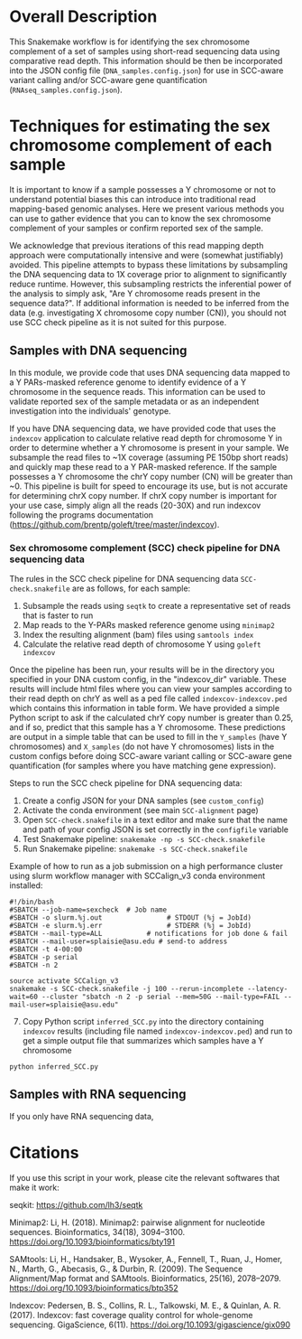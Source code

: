 # Overall Description

This Snakemake workflow is for identifying the sex chromosome complement of a set of samples using short-read sequencing data using comparative read depth. This information should be then be incorporated into the JSON config file (`DNA_samples.config.json`) for use in SCC-aware variant calling and/or SCC-aware gene quantification (`RNAseq_samples.config.json`).

# Techniques for estimating the sex chromosome complement of each sample

It is important to know if a sample possesses a Y chromosome or not to understand potential biases this can introduce into traditional read mapping-based genomic analyses. Here we present various methods you can use to gather evidence that you can to know the sex chromosome complement of your samples or confirm reported sex of the sample.  

We acknowledge that previous iterations of this read mapping depth approach were computationally intensive and were (somewhat justifiably) avoided. This pipeline attempts to bypass these limitations by subsampling the DNA sequencing data to 1X coverage prior to alignment to significantly reduce runtime. However, this subsampling restricts the inferential power of the analysis to simply ask, "Are Y chromosome reads present in the sequence data?". If additional information is needed to be inferred from the data (e.g. investigating X chromosome copy number (CN)), you should not use SCC check pipeline as it is not suited for this purpose.

## Samples with DNA sequencing
In this module, we provide code that uses DNA sequencing data mapped to a Y PARs-masked reference genome to identify evidence of a Y chromosome in the sequence reads. This information can be used to validate reported sex of the sample metadata or as an independent investigation into the individuals' genotype.

If you have DNA sequencing data, we have provided code that uses the `indexcov` application to calculate relative read depth for chromosome Y in order to determine whether a Y chromosome is present in your sample.  We subsample the read files to ~1X coverage (assuming PE 150bp short reads) and quickly map these read to a Y PAR-masked reference.  If the sample possesses a Y chromosome the chrY copy number (CN) will be greater than ~0. This pipeline is built for speed to encourage its use, but is not accurate for determining chrX copy number. If chrX copy number is important for your use case, simply align all the reads (20-30X) and run indexcov following the programs documentation (https://github.com/brentp/goleft/tree/master/indexcov).  

### Sex chromosome complement (SCC) check pipeline for DNA sequencing data

The rules in the SCC check pipeline for DNA sequencing data `SCC-check.snakefile` are as follows, for each sample: 
1) Subsample the reads using `seqtk` to create a representative set of reads that is faster to run
2) Map reads to the Y-PARs masked reference genome using `minimap2`
3) Index the resulting alignment (bam) files using `samtools index`
4) Calculate the relative read depth of chromosome Y using `goleft indexcov`

Once the pipeline has been run, your results will be in the directory you specified in your DNA custom config, in the "indexcov_dir" variable.  These results will include html files where you can view your samples according to their read depth on chrY as well as a ped file called `indexcov-indexcov.ped` which contains this information in table form.  We have provided a simple Python script to ask if the calculated chrY copy number is greater than 0.25, and if so, predict that this sample has a Y chromosome.  These predictions are output in a simple table that can be used to fill in the `Y_samples` (have Y chromosomes) and `X_samples` (do not have Y chromosomes) lists in the custom configs before doing SCC-aware variant calling or SCC-aware gene quantification (for samples where you have matching gene expression).  

Steps to run the SCC check pipeline for DNA sequencing data: 
1) Create a config JSON for your DNA samples (see `custom_config`)  
3) Activate the conda environment (see main `SCC-alignment` page)
4) Open `SCC-check.snakefile` in a text editor and make sure that the name and path of your config JSON is set correctly in the `configfile` variable
5) Test Snakemake pipeline: `snakemake -np -s SCC-check.snakefile`
6) Run Snakemake pipeline: `snakemake -s SCC-check.snakefile`

Example of how to run as a job submission on a high performance cluster using slurm workflow manager with SCCalign_v3 conda environment installed: 
```
#!/bin/bash
#SBATCH --job-name=sexcheck  # Job name
#SBATCH -o slurm.%j.out                # STDOUT (%j = JobId)
#SBATCH -e slurm.%j.err                # STDERR (%j = JobId)
#SBATCH --mail-type=ALL           # notifications for job done & fail
#SBATCH --mail-user=splaisie@asu.edu # send-to address
#SBATCH -t 4-00:00
#SBATCH -p serial
#SBATCH -n 2

source activate SCCalign_v3
snakemake -s SCC-check.snakefile -j 100 --rerun-incomplete --latency-wait=60 --cluster "sbatch -n 2 -p serial --mem=50G --mail-type=FAIL --mail-user=splaisie@asu.edu"
```

7) Copy Python script `inferred_SCC.py` into the directory containing `indexcov` results (including file named `indexcov-indexcov.ped`) and run to get a simple output file that summarizes which samples have a Y chromosome
``` 
python inferred_SCC.py
```


## Samples with RNA sequencing 

If you only have RNA sequencing data, 


# Citations 

If you use this script in your work, please cite the relevant softwares that make it work:

seqkit: https://github.com/lh3/seqtk

Minimap2: Li, H. (2018). Minimap2: pairwise alignment for nucleotide sequences. Bioinformatics, 34(18), 3094–3100. https://doi.org/10.1093/bioinformatics/bty191

SAMtools: Li, H., Handsaker, B., Wysoker, A., Fennell, T., Ruan, J., Homer, N., Marth, G., Abecasis, G., & Durbin, R. (2009). The Sequence Alignment/Map format and SAMtools. Bioinformatics, 25(16), 2078–2079. https://doi.org/10.1093/bioinformatics/btp352

Indexcov: Pedersen, B. S., Collins, R. L., Talkowski, M. E., & Quinlan, A. R. (2017). Indexcov: fast coverage quality control for whole-genome sequencing. GigaScience, 6(11). https://doi.org/10.1093/gigascience/gix090
